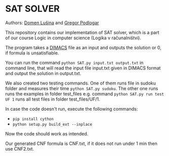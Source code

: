 ﻿# SAT SOLVER

Authors: [Domen Lušina](https://github.com/dl4184) and [Gregor Podlogar](https://github.com/pajac2)

This repository contains our implementation of SAT solver, which is a part of our course Logic in computer science (Logika v računalništvi).

The program takes a [DIMACS](http://people.sc.fsu.edu/~jburkardt/data/cnf/cnf.html) file as an input and outputs the solution or 0, if formula is unsatisfiable. 


You can run the command  `python SAT.py input.txt output.txt` in command line, that will read the input file input.txt given in DIMACS format and output the solution in output.txt. 

We also created two testing commands. One of them runs file in sudoku folder and measures their time  `python SAT.py sudoku`. The other one runs runs the examples in folder test_files e.g. command `python SAT.py run test UF 1` runs all test files in folder test_files/UF/1.

In case the code doesn't run, execute the following commands:
* `pip install cython`
* `python setup.py build_ext --inplace`
	
Now the code should work as intended.

Our generated CNF formula is CNF.txt, if it does not run under 1 min then use CNF2.txt.
